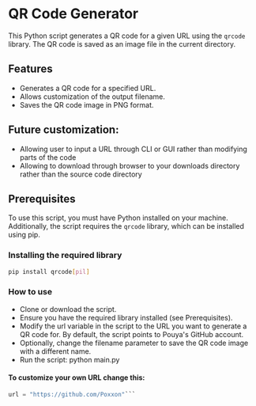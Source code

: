 # QR Code Generator

This Python script generates a QR code for a given URL using the `qrcode` library. The QR code is saved as an image file in the current directory.

## Features
- Generates a QR code for a specified URL.
- Allows customization of the output filename.
- Saves the QR code image in PNG format.

## Future customization:
- Allowing user to input a URL through CLI or GUI rather than modifying parts of the code
- Allowing to download through browser to your downloads directory rather than the source code directory

## Prerequisites

To use this script, you must have Python installed on your machine. Additionally, the script requires the `qrcode` library, which can be installed using pip.

### Installing the required library

```bash
pip install qrcode[pil]
```

### How to use
- Clone or download the script.
- Ensure you have the required library installed (see Prerequisites).
- Modify the url variable in the script to the URL you want to generate a QR code for. By default, the script points to Pouya's GitHub account.
- Optionally, change the filename parameter to save the QR code image with a different name.
- Run the script:
  python main.py

#### To customize your own URL change this:
```python
url = "https://github.com/Poxxon"```
